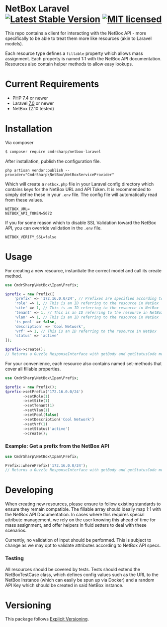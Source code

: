 # NetBox Laravel [![Latest Stable Version](https://poser.pugx.org/cmdrsharp/netbox-laravel/v/stable)](https://packagist.org/packages/cmdrsharp/netbox-laravel) [![MIT licensed](https://img.shields.io/badge/license-Apache-blue.svg)](./LICENSE)

This repo contains a client for interacting with the NetBox API - more specifically to be able to treat them more like resources (akin to Laravel models).

Each resource type defines a `fillable` property which allows mass assignment. Each property is named 1:1 with the NetBox API documentation.
Resources also contain helper methods to allow easy lookups.

# Current Requirements
* PHP 7.4 or newer
* Laravel [7.0](https://laravel.com/docs/7.0) or newer
* NetBox (2.10 tested)

# Installation
Via composer
```bash
$ composer require cmdrsharp/netbox-laravel
```

After installation, publish the configuration file.

```
php artisan vendor:publish --provider="CmdrSharp\NetBox\NetBoxServiceProvider"
```

Which will create a `netbox.php` file in your Laravel config directory which contains keys for the NetBox URL and API Token.
It is recommended to simply define these in your `.env` file. The config file will automatically read from these values.
```
NETBOX_URL=
NETBOX_API_TOKEN=5672
```

If you for some reason which to disable SSL Validation toward the NetBox API, you can override validation in the `.env` file.
```
NETBOX_VERIFY_SSL=false
```

# Usage
For creating a new resource, instantiate the correct model and call its create method.
```php
use CmdrSharp\NetBox\Ipam\Prefix;

$prefix = new Prefix([
    'prefix' => '172.16.0.0/24', // Prefixes are specified according to the NetBox API Docs
    'role' => 1, // This is an ID referring to the resource in NetBox
    'site' => 1, // This is an ID referring to the resource in NetBox
    'tenant' => 1, // This is an ID referring to the resource in NetBox
    'vlan' => 1, // This is an ID referring to the resource in NetBox
    'is_pool' => false,
    'description' => 'Cool Network',
    'vrf' => 1, // This is an ID referring to the resource in NetBox
    'status' => 'active'
]);

$prefix->create();
// Returns a Guzzle ResponseInterface with getBody and getStatusCode methods.
```

For your convenience, each resource also contains named set-methods that cover all fillable properties.
````php
use CmdrSharp\NetBox\Ipam\Prefix;

$prefix = new Prefix();
$prefix->setPrefix('172.16.0.0/24')
        ->setRole(1)
        ->setSite(1)
        ->setTenant(1)
        ->setVlan(1)
        ->setPool(false)
        ->setDescription('Cool Network')
        ->setVrf(1)
        ->setStatus('active')
        ->create();
````

### Example: Get a prefix from the NetBox API
```php
use CmdrSharp\NetBox\Ipam\Prefix;

Prefix::wherePrefix('172.16.0.0/24');
// Returns a Guzzle ResponseInterface with getBody and getStatusCode methods.
```

# Developing
When creating new resources, please ensure to follow existing standards to ensure they remain compatible.
The fillable array should ideally map 1:1 with the NetBox API Documentation. In cases where this requires special attribute management, we rely on the user knowing this ahead of time for mass assignment, and offer helpers in fluid setters to deal with these scenarios.

Currently, no validation of input should be performed. This is subject to change as we may opt to validate attributes according to NetBox API specs.

### Testing
All resources should be covered by tests.
Tests should extend the NetBoxTestCase class, which defines config values such as the URL to the NetBox Instance (which can easily be spun up via Docker) and a random API Key which should be created in said NetBox instance.

# Versioning
This package follows [Explicit Versioning](https://github.com/exadra37-versioning/explicit-versioning).
